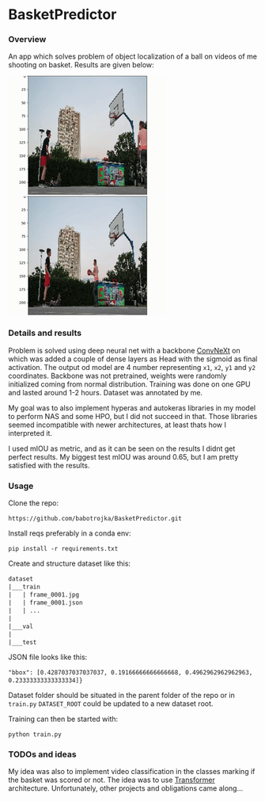 # BasketPredictor

### Overview
An app which solves problem of object localization of a ball on videos of me shooting on basket. Results are given below:

![pred_0](gifs/snimak_0.gif) ![pred_5](gifs/snimak_5.gif)

### Details and results
Problem is solved using deep neural net 
with a backbone [ConvNeXt](https://arxiv.org/abs/2201.03545) on which was added a couple of dense layers as Head with the sigmoid as final activation.
The output od model are 4 number representing `x1`, `x2`, `y1` and `y2` coordinates. Backbone was not pretrained, weights were randomly initialized 
coming from normal distribution. Training was done on one GPU and lasted around 1-2 hours. Dataset was annotated by me.

My goal was to also implement hyperas and autokeras libraries in my model to perform NAS and some HPO, but I did not succeed in that. Those libraries 
seemed incompatible with newer architectures, at least thats how I interpreted it.

I used mIOU as metric, and as it can be seen on the results I didnt get perfect results. My biggest test mIOU was around 0.65, but I am pretty
satisfied with the results.

### Usage
Clone the repo: 
```
https://github.com/babotrojka/BasketPredictor.git
```
Install reqs preferably in a conda env:
```
pip install -r requirements.txt
```

Create and structure dataset like this:
```
dataset
|___train
|   | frame_0001.jpg
|   | frame_0001.json
|   | ...
|
|___val
|
|___test
```
JSON file looks like this:
```
"bbox": [0.4287037037037037, 0.19166666666666668, 0.4962962962962963, 0.23333333333333334]}
```
Dataset folder should be situated in the parent folder of the repo or in `train.py` `DATASET_ROOT` could be updated to a new dataset root.

Training can then be started with:
```
python train.py
```

### TODOs and ideas
My idea was also to implement video classification in the classes marking if the basket was scored or not. The idea was to use 
[Transformer](https://keras.io/examples/vision/video_transformers) architecture. Unfortunately, other projects and obligations came along...
